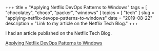 +++
title = "Applying Netflix DevOps Patterns to Windows"
tags = [ "chocolatey", "choco", "packer", "windows" ]
topics = [ "tech" ]
slug = "applying-netflix-devops-patterns-to-windows"
date = "2019-08-22"
description = "Link to my article on the Netflix Tech Blog."
+++

I had an article published on the Netflix Tech Blog.

[Applying Netflix DevOps Patterns to Windows](https://netflixtechblog.com/applying-netflix-devops-patterns-to-windows-2a57f2dbbf79)
